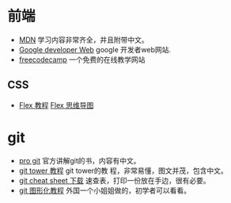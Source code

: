 # 前端
* [MDN](https://developer.mozilla.org/zh-CN/docs/Web/Tutorials)  学习内容非常齐全，并且附带中文。
* [Google developer Web](https://developers.google.com/web)  google 开发者web网站.
* [freecodecamp](https://www.freecodecamp.org/) 一个免费的在线教学网站

## CSS
*  [Flex 教程](https://css-tricks.com/snippets/css/a-guide-to-flexbox/)
 [Flex 思维导图](./image/Flex.png)

 # git
 * [pro git](https://git-scm.com/book/zh/v2) 官方讲解git的书，内容有中文。
 * [git tower 教程](https://www.git-tower.com/learn/git/ebook/en/desktop-gui/introduction) git tower的教
 程，非常易懂，图文并茂，包含中文。
 * [git cheat sheet 下载](https://www.git-tower.com/blog/git-cheat-sheet/) 速查表，打印一份放在手边，很有必要。
 * [git 图形化教程](https://dev.to/lydiahallie/cs-visualized-useful-git-commands-37p1) 外国一个小姐姐做的，初学者可以看看。
